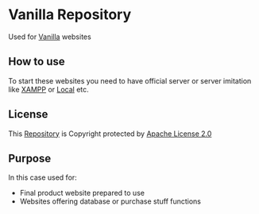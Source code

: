 # Vanilla Repository

<!-- Document created using [Markdown](https://www.markdownguide.org/getting-started/) -->

Used for [Vanilla](https://stackoverflow.com/questions/20836115/what-does-vanilla-mean) websites

## How to use

To start these websites you need to have official server or server imitation like [XAMPP](https://www.apachefriends.org/index.html) or [Local](https://localwp.com/) etc.

## License

This [Repository](https://docs.github.com/en/get-started/quickstart/create-a-repo) is Copyright protected by [Apache License 2.0](https://www.apache.org/licenses/LICENSE-2.0)

## Purpose

In this case used for:
- Final product website prepared to use
- Websites offering database or purchase stuff functions


